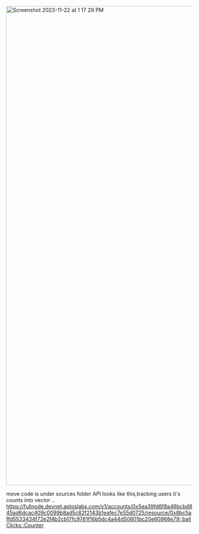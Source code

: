 <img width="1294" alt="Screenshot 2023-11-22 at 1 17 29 PM" src="https://github.com/Nith567/aptos/assets/91722732/bf7d3a27-8a5e-42bc-bc24-e0e2cdb6b901">

move code is under sources folder 
API looks like this,tracking users it's counts into vector ..
https://fullnode.devnet.aptoslabs.com/v1/accounts/0x5ea39fd6f8a46bcbd845ad6dcac409c0099b8ad5c82f2143b1eafec7e55d0725/resource/0x8bc5affd5533434f72e2f4b2cb17fc9781f16b5dc4a44d50801bc20e60968e79::ballClicks::Counter
